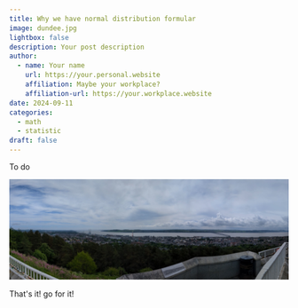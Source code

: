 ```yaml
---
title: Why we have normal distribution formular
image: dundee.jpg
lightbox: false
description: Your post description
author:
  - name: Your name
    url: https://your.personal.website
    affiliation: Maybe your workplace?
    affiliation-url: https://your.workplace.website
date: 2024-09-11
categories:
  - math
  - statistic
draft: false
---
```


To do

![This is just a photo I took last time I was in Dundee.](dundee.jpg)

That's it! go for it!